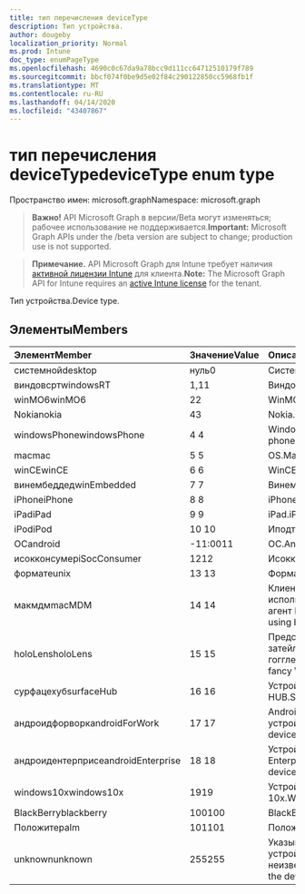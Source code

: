 ```yaml
---
title: тип перечисления deviceType
description: Тип устройства.
author: dougeby
localization_priority: Normal
ms.prod: Intune
doc_type: enumPageType
ms.openlocfilehash: 4690c0c67da9a78bcc9d111cc64712510179f789
ms.sourcegitcommit: bbcf074f0be9d5e02f84c290122850cc5968fb1f
ms.translationtype: MT
ms.contentlocale: ru-RU
ms.lasthandoff: 04/14/2020
ms.locfileid: "43407867"
---
```

# <a name="devicetype-enum-type"></a><span data-ttu-id="f1a11-103">тип перечисления deviceType</span><span class="sxs-lookup"><span data-stu-id="f1a11-103">deviceType enum type</span></span>

<span data-ttu-id="f1a11-104">Пространство имен: microsoft.graph</span><span class="sxs-lookup"><span data-stu-id="f1a11-104">Namespace: microsoft.graph</span></span>

> <span data-ttu-id="f1a11-105">**Важно!** API Microsoft Graph в версии/Beta могут изменяться; рабочее использование не поддерживается.</span><span class="sxs-lookup"><span data-stu-id="f1a11-105">**Important:** Microsoft Graph APIs under the /beta version are subject to change; production use is not supported.</span></span>

> <span data-ttu-id="f1a11-106">**Примечание.** API Microsoft Graph для Intune требует наличия [активной лицензии Intune](https://go.microsoft.com/fwlink/?linkid=839381) для клиента.</span><span class="sxs-lookup"><span data-stu-id="f1a11-106">**Note:** The Microsoft Graph API for Intune requires an [active Intune license](https://go.microsoft.com/fwlink/?linkid=839381) for the tenant.</span></span>

<span data-ttu-id="f1a11-107">Тип устройства.</span><span class="sxs-lookup"><span data-stu-id="f1a11-107">Device type.</span></span>

## <a name="members"></a><span data-ttu-id="f1a11-108">Элементы</span><span class="sxs-lookup"><span data-stu-id="f1a11-108">Members</span></span>
|<span data-ttu-id="f1a11-109">Элемент</span><span class="sxs-lookup"><span data-stu-id="f1a11-109">Member</span></span>|<span data-ttu-id="f1a11-110">Значение</span><span class="sxs-lookup"><span data-stu-id="f1a11-110">Value</span></span>|<span data-ttu-id="f1a11-111">Описание</span><span class="sxs-lookup"><span data-stu-id="f1a11-111">Description</span></span>|
|:---|:---|:---|
|<span data-ttu-id="f1a11-112">системной</span><span class="sxs-lookup"><span data-stu-id="f1a11-112">desktop</span></span>|<span data-ttu-id="f1a11-113">нуль</span><span class="sxs-lookup"><span data-stu-id="f1a11-113">0</span></span>|<span data-ttu-id="f1a11-114">Системной.</span><span class="sxs-lookup"><span data-stu-id="f1a11-114">Desktop.</span></span>|
|<span data-ttu-id="f1a11-115">виндовсрт</span><span class="sxs-lookup"><span data-stu-id="f1a11-115">windowsRT</span></span>|<span data-ttu-id="f1a11-116">1,1</span><span class="sxs-lookup"><span data-stu-id="f1a11-116">1</span></span>|<span data-ttu-id="f1a11-117">Виндовсрт.</span><span class="sxs-lookup"><span data-stu-id="f1a11-117">WindowsRT.</span></span>|
|<span data-ttu-id="f1a11-118">winMO6</span><span class="sxs-lookup"><span data-stu-id="f1a11-118">winMO6</span></span>|<span data-ttu-id="f1a11-119">2</span><span class="sxs-lookup"><span data-stu-id="f1a11-119">2</span></span>|<span data-ttu-id="f1a11-120">WinMO6.</span><span class="sxs-lookup"><span data-stu-id="f1a11-120">WinMO6.</span></span>|
|<span data-ttu-id="f1a11-121">Nokia</span><span class="sxs-lookup"><span data-stu-id="f1a11-121">nokia</span></span>|<span data-ttu-id="f1a11-122">4</span><span class="sxs-lookup"><span data-stu-id="f1a11-122">3</span></span>|<span data-ttu-id="f1a11-123">Nokia.</span><span class="sxs-lookup"><span data-stu-id="f1a11-123">Nokia.</span></span>|
|<span data-ttu-id="f1a11-124">windowsPhone</span><span class="sxs-lookup"><span data-stu-id="f1a11-124">windowsPhone</span></span>|<span data-ttu-id="f1a11-125">4 </span><span class="sxs-lookup"><span data-stu-id="f1a11-125">4</span></span>|<span data-ttu-id="f1a11-126">Windows Phone.</span><span class="sxs-lookup"><span data-stu-id="f1a11-126">Windows phone.</span></span>|
|<span data-ttu-id="f1a11-127">mac</span><span class="sxs-lookup"><span data-stu-id="f1a11-127">mac</span></span>|<span data-ttu-id="f1a11-128">5 </span><span class="sxs-lookup"><span data-stu-id="f1a11-128">5</span></span>|<span data-ttu-id="f1a11-129">OS.</span><span class="sxs-lookup"><span data-stu-id="f1a11-129">Mac.</span></span>|
|<span data-ttu-id="f1a11-130">winCE</span><span class="sxs-lookup"><span data-stu-id="f1a11-130">winCE</span></span>|<span data-ttu-id="f1a11-131">6 </span><span class="sxs-lookup"><span data-stu-id="f1a11-131">6</span></span>|<span data-ttu-id="f1a11-132">WinCE.</span><span class="sxs-lookup"><span data-stu-id="f1a11-132">WinCE.</span></span>|
|<span data-ttu-id="f1a11-133">винембеддед</span><span class="sxs-lookup"><span data-stu-id="f1a11-133">winEmbedded</span></span>|<span data-ttu-id="f1a11-134">7 </span><span class="sxs-lookup"><span data-stu-id="f1a11-134">7</span></span>|<span data-ttu-id="f1a11-135">Винембеддед.</span><span class="sxs-lookup"><span data-stu-id="f1a11-135">WinEmbedded.</span></span>|
|<span data-ttu-id="f1a11-136">iPhone</span><span class="sxs-lookup"><span data-stu-id="f1a11-136">iPhone</span></span>|<span data-ttu-id="f1a11-137">8 </span><span class="sxs-lookup"><span data-stu-id="f1a11-137">8</span></span>|<span data-ttu-id="f1a11-138">iPhone.</span><span class="sxs-lookup"><span data-stu-id="f1a11-138">iPhone.</span></span>|
|<span data-ttu-id="f1a11-139">iPad</span><span class="sxs-lookup"><span data-stu-id="f1a11-139">iPad</span></span>|<span data-ttu-id="f1a11-140">9 </span><span class="sxs-lookup"><span data-stu-id="f1a11-140">9</span></span>|<span data-ttu-id="f1a11-141">iPad.</span><span class="sxs-lookup"><span data-stu-id="f1a11-141">iPad.</span></span>|
|<span data-ttu-id="f1a11-142">iPod</span><span class="sxs-lookup"><span data-stu-id="f1a11-142">iPod</span></span>|<span data-ttu-id="f1a11-143">10 </span><span class="sxs-lookup"><span data-stu-id="f1a11-143">10</span></span>|<span data-ttu-id="f1a11-144">Иподтауч.</span><span class="sxs-lookup"><span data-stu-id="f1a11-144">iPodTouch.</span></span>|
|<span data-ttu-id="f1a11-145">ОС</span><span class="sxs-lookup"><span data-stu-id="f1a11-145">android</span></span>|<span data-ttu-id="f1a11-146">-11:00</span><span class="sxs-lookup"><span data-stu-id="f1a11-146">11</span></span>|<span data-ttu-id="f1a11-147">ОС.</span><span class="sxs-lookup"><span data-stu-id="f1a11-147">Android.</span></span>|
|<span data-ttu-id="f1a11-148">исокконсумер</span><span class="sxs-lookup"><span data-stu-id="f1a11-148">iSocConsumer</span></span>|<span data-ttu-id="f1a11-149">12</span><span class="sxs-lookup"><span data-stu-id="f1a11-149">12</span></span>|<span data-ttu-id="f1a11-150">Исокконсумер.</span><span class="sxs-lookup"><span data-stu-id="f1a11-150">iSocConsumer.</span></span>|
|<span data-ttu-id="f1a11-151">формате</span><span class="sxs-lookup"><span data-stu-id="f1a11-151">unix</span></span>|<span data-ttu-id="f1a11-152">13 </span><span class="sxs-lookup"><span data-stu-id="f1a11-152">13</span></span>|<span data-ttu-id="f1a11-153">Формате.</span><span class="sxs-lookup"><span data-stu-id="f1a11-153">Unix.</span></span>|
|<span data-ttu-id="f1a11-154">макмдм</span><span class="sxs-lookup"><span data-stu-id="f1a11-154">macMDM</span></span>|<span data-ttu-id="f1a11-155">14 </span><span class="sxs-lookup"><span data-stu-id="f1a11-155">14</span></span>|<span data-ttu-id="f1a11-156">Клиент Mac OS X, использующий встроенный агент MDM.</span><span class="sxs-lookup"><span data-stu-id="f1a11-156">Mac OS X client using built in MDM agent.</span></span>|
|<span data-ttu-id="f1a11-157">holoLens</span><span class="sxs-lookup"><span data-stu-id="f1a11-157">holoLens</span></span>|<span data-ttu-id="f1a11-158">15 </span><span class="sxs-lookup"><span data-stu-id="f1a11-158">15</span></span>|<span data-ttu-id="f1a11-159">Представляет собой затейливого Windows 10 гогглес.</span><span class="sxs-lookup"><span data-stu-id="f1a11-159">Representing the fancy Windows 10 goggles.</span></span>|
|<span data-ttu-id="f1a11-160">сурфацехуб</span><span class="sxs-lookup"><span data-stu-id="f1a11-160">surfaceHub</span></span>|<span data-ttu-id="f1a11-161">16 </span><span class="sxs-lookup"><span data-stu-id="f1a11-161">16</span></span>|<span data-ttu-id="f1a11-162">Устройство Surface HUB.</span><span class="sxs-lookup"><span data-stu-id="f1a11-162">Surface HUB device.</span></span>|
|<span data-ttu-id="f1a11-163">андроидфорворк</span><span class="sxs-lookup"><span data-stu-id="f1a11-163">androidForWork</span></span>|<span data-ttu-id="f1a11-164">17 </span><span class="sxs-lookup"><span data-stu-id="f1a11-164">17</span></span>|<span data-ttu-id="f1a11-165">Android для рабочего устройства.</span><span class="sxs-lookup"><span data-stu-id="f1a11-165">Android for work device.</span></span>|
|<span data-ttu-id="f1a11-166">андроидентерприсе</span><span class="sxs-lookup"><span data-stu-id="f1a11-166">androidEnterprise</span></span>|<span data-ttu-id="f1a11-167">18 </span><span class="sxs-lookup"><span data-stu-id="f1a11-167">18</span></span>|<span data-ttu-id="f1a11-168">Устройство Android Enterprise.</span><span class="sxs-lookup"><span data-stu-id="f1a11-168">Android enterprise device.</span></span>|
|<span data-ttu-id="f1a11-169">windows10x</span><span class="sxs-lookup"><span data-stu-id="f1a11-169">windows10x</span></span>|<span data-ttu-id="f1a11-170">19</span><span class="sxs-lookup"><span data-stu-id="f1a11-170">19</span></span>|<span data-ttu-id="f1a11-171">Устройство Windows 10x.</span><span class="sxs-lookup"><span data-stu-id="f1a11-171">Windows 10x device.</span></span>|
|<span data-ttu-id="f1a11-172">BlackBerry</span><span class="sxs-lookup"><span data-stu-id="f1a11-172">blackberry</span></span>|<span data-ttu-id="f1a11-173">100</span><span class="sxs-lookup"><span data-stu-id="f1a11-173">100</span></span>|<span data-ttu-id="f1a11-174">BlackBerry.</span><span class="sxs-lookup"><span data-stu-id="f1a11-174">Blackberry.</span></span>|
|<span data-ttu-id="f1a11-175">Положите</span><span class="sxs-lookup"><span data-stu-id="f1a11-175">palm</span></span>|<span data-ttu-id="f1a11-176">101</span><span class="sxs-lookup"><span data-stu-id="f1a11-176">101</span></span>|<span data-ttu-id="f1a11-177">Положите.</span><span class="sxs-lookup"><span data-stu-id="f1a11-177">Palm.</span></span>|
|<span data-ttu-id="f1a11-178">unknown</span><span class="sxs-lookup"><span data-stu-id="f1a11-178">unknown</span></span>|<span data-ttu-id="f1a11-179">255</span><span class="sxs-lookup"><span data-stu-id="f1a11-179">255</span></span>|<span data-ttu-id="f1a11-180">Указывает, что тип устройства неизвестен.</span><span class="sxs-lookup"><span data-stu-id="f1a11-180">Represents that the device type is unknown.</span></span>|



